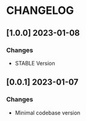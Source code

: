 # CHANGELOG

## [1.0.0] 2023-01-08
### Changes

- STABLE Version

## [0.0.1] 2023-01-07
### Changes

- Minimal codebase version
